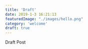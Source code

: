 ```yaml
---
title: 'Draft'
date: 2019-1-3 16:21:13
featuredImage: "./images/hello.png"
category: 'welcome'
draft: true
---
```


Draft Post
